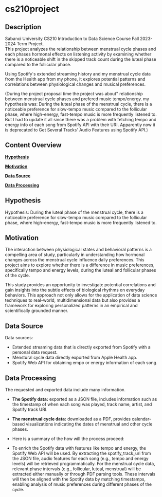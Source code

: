 # cs210project

## Description

Sabanci University CS210 Introduction to Data Science Course Fall 2023-2024 Term Project.  
This project analyzes the relationship between menstrual cycle phases and each phases hormonal effects on listening activity by examining whether there is a noticeable shift in the skipped track count during the luteal phase compared to the follicular phase.

Using Spotify's extended streaming history and my menstrual cycle data from the Health app from my phone, it explores potential patterns and correlations between physiological changes and musical preferences.

(During the project proposal time the project was about" relationship between menstrual cycle phases and prefered music tempo/energy. my hypothesis was: During the luteal phase of the menstrual cycle, there is a noticeable preference for slow-tempo music compared to the follicular phase, where high-energy, fast-tempo music is more frequently listened to. But I had to update it all since there was a problem with fetching tempo and energy info of each song from Spotify API with their URI. Apparently now it is deprecated to Get Several Tracks' Audio Features using Spotify API.) 

## Content Overview
**[Hypothesis](#hypothesis)**

**[Motivation](#motivation)**  

**[Data Source](#data-source)** 

**[Data Processing](#data-processing)**


## Hypothesis

Hypothesis: During the luteal phase of the menstrual cycle, there is a noticeable preference for slow-tempo music compared to the follicular phase, where high-energy, fast-tempo music is more frequently listened to.

## Motivation

The interaction between physiological states and behavioral patterns is a compelling area of study, particularly in understanding how hormonal changes across the menstrual cycle influence daily preferences. This project aims to explore whether there is a difference in music preferences, specifically tempo and energy levels, during the luteal and follicular phases of the cycle. 

This study provides an opportunity to investigate potential correlations and gain insights into the subtle effects of biological rhythms on everyday behaviors. This approach not only allows for the application of data science techniques to real-world, multidimensional data but also provides a framework for exploring personalized patterns in an empirical and scientifically grounded manner.


## Data Source

Data sources:

-   Extended streaming data that is directly exported from Spotify with a personal data request.
-   Menstural cycle data directly exported from Apple Health app.
-   Spotify Web API for obtaining empo or energy information of each song.

## Data Processing

The requested and exported data include many information.
- **The Spotify data:** exported as a JSON file, includes information such as the timestamp of when each song was played, track name, artist, and Spotify track URI.
- **The menstrual cycle data:** downloaded as a PDF, provides calendar-based visualizations indicating the dates of menstrual and other cycle phases.
- Here is a summary of the how will the process proceed:

- To enrich the Spotify data with features like tempo and energy, the Spotify Web API will be used. By extracting the spotify_track_uri from the JSON file, audio features for each song (e.g., tempo and energy levels) will be retrieved programmatically. For the menstrual cycle data, relevant phase intervals (e.g., follicular, luteal, menstrual) will be extracted either manually or through PDF parsing tools. These intervals will then be aligned with the Spotify data by matching timestamps, enabling analysis of music preferences during different phases of the cycle.


